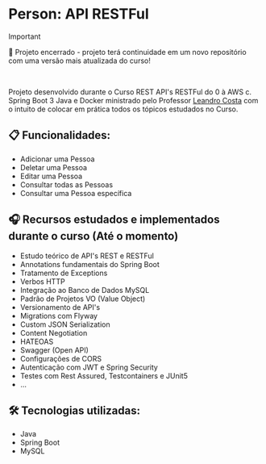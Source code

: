 # Person: API RESTFul

> [!IMPORTANT]
> 🔧 Projeto encerrado - projeto terá continuidade em um novo repositório com uma versão mais atualizada do curso!
<br>

Projeto desenvolvido durante o Curso REST API's RESTFul do 0 à AWS c. Spring Boot 3 Java e Docker ministrado pelo Professor [Leandro Costa](https://www.udemy.com/user/leandro-da-costa-goncalves/) com o 
intuito de colocar em prática todos os tópicos estudados no Curso.

## 📋 Funcionalidades:

- Adicionar uma Pessoa
- Deletar uma Pessoa
- Editar uma Pessoa
- Consultar todas as Pessoas
- Consultar uma Pessoa específica

## 🎧 Recursos estudados e implementados durante o curso (Até o momento)
- Estudo teórico de API's REST e RESTFul
- Annotations fundamentais do Spring Boot
- Tratamento de Exceptions
- Verbos HTTP
- Integração ao Banco de Dados MySQL
- Padrão de Projetos VO (Value Object)
- Versionamento de API's
- Migrations com Flyway
- Custom JSON Serialization
- Content Negotiation
- HATEOAS
- Swagger (Open API)
- Configurações de CORS
- Autenticação com JWT e Spring Security
- Testes com Rest Assured, Testcontainers e JUnit5
- ...

## 🛠️ Tecnologias utilizadas:

* Java
* Spring Boot
* MySQL
